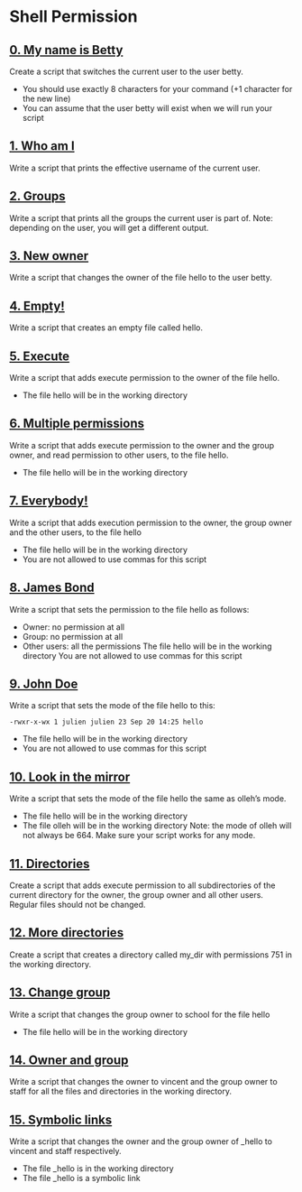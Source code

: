 # Shell Permission

## [0. My name is Betty](0-iam_betty "First")
Create a script that switches the current user to the user betty.

* You should use exactly 8 characters for your command (+1 character for the new line)
* You can assume that the user betty will exist when we will run your script

## [1. Who am I](1-who_am_i "Info")
Write a script that prints the effective username of the current user.

## [2. Groups](2-groups "Group")
Write a script that prints all the groups the current user is part of.
Note: depending on the user, you will get a different output.

## [3. New owner](3-new_owner "owner")
Write a script that changes the owner of the file hello to the user betty.

## [4. Empty!](4-empty "Empty")
Write a script that creates an empty file called hello.

## [5. Execute](5-execute "execute")
Write a script that adds execute permission to the owner of the file hello.

* The file hello will be in the working directory

## [6. Multiple permissions](6-multiple_permissions "M-Permissions")
Write a script that adds execute permission to the owner and the group owner, and read permission to other users, to the file hello.

* The file hello will be in the working directory

## [7. Everybody!](7-everybody "tout le monde")
Write a script that adds execution permission to the owner, the group owner and the other users, to the file hello

* The file hello will be in the working directory
* You are not allowed to use commas for this script

## [8. James Bond](8-James_Bond "james")
Write a script that sets the permission to the file hello as follows:

* Owner: no permission at all
* Group: no permission at all
* Other users: all the permissions
The file hello will be in the working directory You are not allowed to use commas for this script

## [9. John Doe](9-John_Doe "John")
Write a script that sets the mode of the file hello to this:

	-rwxr-x-wx 1 julien julien 23 Sep 20 14:25 hello
* The file hello will be in the working directory
* You are not allowed to use commas for this script

## [10. Look in the mirror](10-mirror_permissions "mirror")
Write a script that sets the mode of the file hello the same as olleh’s mode.

* The file hello will be in the working directory
* The file olleh will be in the working directory
Note: the mode of olleh will not always be 664. Make sure your script works for any mode.

## [11. Directories](11-directories_permissions "directory")
Create a script that adds execute permission to all subdirectories of the current directory for the owner, the group owner and all other users. Regular files should not be changed.

## [12. More directories](12-directory_permissions "same")
Create a script that creates a directory called my_dir with permissions 751 in the working directory.

## [13. Change group](13-change_group "groups")
Write a script that changes the group owner to school for the file hello

* The file hello will be in the working directory

## [14. Owner and group](100-change_owner_and_group "owner group")
Write a script that changes the owner to vincent and the group owner to staff for all the files and directories in the working directory.

## [15. Symbolic links](101-symbolic_link_permissions "Link Me")
Write a script that changes the owner and the group owner of _hello to vincent and staff respectively.

* The file _hello is in the working directory
* The file _hello is a symbolic link
